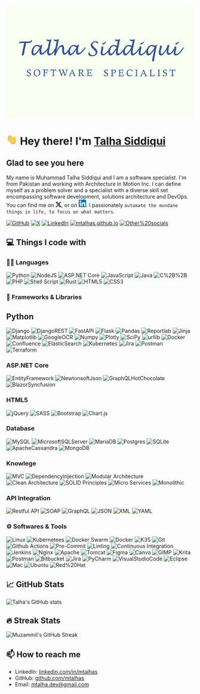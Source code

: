 [![Banner][1.3]][3]

# <img src="./assets/wave.gif" width="30px"> Hey there! I'm [Talha Siddiqui](https://mtalhas.github.io)

## Glad to see you here

My name is Muhammad Talha Siddiqui and I am a software specialist. I'm from Pakistan and working with Architecture In Motion Inc. I can define myself as a problem solver and a specialist with a diverse skill set encompassing software development, solutions architecture and DevOps. You can find me on [![X][1.1]][1], or on [![LinkedIn][1.2]][2]. I passionately `automate the mundane things in life, to focus on what matters`.


<!-- Icons -->

[1.1]: ./assets/x_logo.png (https://x.com/mdtalhas)
[1.2]: ./assets/linkedin_logo.png (https://linkedin.com/in/mtalhas)
[1.3]: ./assets/banner.png (https://github.com/mtalhas)

<!-- Links to your social media accounts -->

[1]: https://x.com/mdtalhas
[2]: https://linkedin.com/in/mtalhas
[3]: https://github.com/mtalhas

[![GitHub](https://img.shields.io/badge/-GitHub-181717?&style=flat-plastic&logo=github&logoColor=white)](https://github.com/mtalhas)
[![X](https://img.shields.io/badge/-X(Twitter)-000000?&style=flat-plastic&logo=x&logoColor=white)](https://twitter.com/mdtalhas)
[![LinkedIn](https://img.shields.io/badge/-LinkedIn-0A66C2?&style=flat-plastic&logo=linkedin&logoColor=white)](https://linkedin.com/in/mtalhas)
[![mtalhas.github.io](https://img.shields.io/badge/-mtalhas.github.io-4285F4?&style=flat-plastic&logo=github&logoColor=white)](https://mtalhas.github.io)
[![Other%20socials](https://img.shields.io/badge/-Other%20socials-4285F4?&style=flat-plastic&logo=googlechrome&logoColor=white)](https://mtalhas.github.io)

## 💻 Things I code with

### 👨‍💻 Languages

![Python](https://img.shields.io/badge/-Python-3F7EAF?style=flat-plastic&logo=python&logoColor=white)
![NodeJS](https://img.shields.io/badge/-NodeJS-3F873F?style=flat-plastic&logo=nodedotjs&logoColor=white)
![ASP.NET Core](https://img.shields.io/badge/-ASP.NET%20Core-692079?style=flat-plastic&logo=dotnet&logoColor=white)
![JavaScript](https://img.shields.io/badge/-JavaScript-F7E01D?style=flat-plastic&logo=javascript&logoColor=white)
![Java](https://img.shields.io/badge/-Java-EE2028?style=flat-plastic&logo=&logoColor=white)
![C%2B%2B](https://img.shields.io/badge/-C%2B%2B-00599C?style=flat-plastic&logo=cplusplus&logoColor=white)
![PHP](https://img.shields.io/badge/php-%23777BB4.svg?style=flat-plastic&logo=php&logoColor=white) ![Shell Script](https://img.shields.io/badge/shell_script-%23121011.svg?style=flat-plastic&logo=gnu-bash&logoColor=white) ![Rust](https://img.shields.io/badge/rust-%23000000.svg?style=flat-plastic&logo=rust&logoColor=white) ![HTML5](https://img.shields.io/badge/html5-%23E34F26.svg?style=flat-plastic&logo=html5&logoColor=white) ![CSS3](https://img.shields.io/badge/css3-%231572B6.svg?style=flat-plastic&logo=css3&logoColor=white)

### 🧰 Frameworks & Libraries

## Python
![Django](https://img.shields.io/badge/-Django-092E20?style=flat-plastic&logo=django&logoColor=white)
![DjangoREST](https://img.shields.io/badge/DJANGO-REST-ff1709?style=flat-plastic&logo=django&logoColor=white&color=ff1709&labelColor=gray)
![FastAPI](https://img.shields.io/badge/FastAPI-005571?style=flat-plastic&logo=fastapi)
![Flask](https://img.shields.io/badge/flask-%23000.svg?style=flat-plastic&logo=flask&logoColor=white)
![Pandas](https://img.shields.io/badge/-Pandas-150458?style=flat-plastic&logo=pandas&logoColor=white)
![Reportlab](https://img.shields.io/badge/-Reportlab-32CD32?style=flat-plastic&logo=python&logoColor=white)
![Jinja](https://img.shields.io/badge/-Jinja-FF4500?style=flat-plastic&logo=python&logoColor=white)
![Matplotlib](https://img.shields.io/badge/-Matplotlib-FFA500?style=flat-plastic&logo=python&logoColor=white)
![GoogleOCR](https://img.shields.io/badge/-GoogleOCR-008080?style=flat-plastic&logo=google&logoColor=white)
![Numpy](https://img.shields.io/badge/-Numpy-FFD700?style=flat-plastic&logo=numpy&logoColor=white)
![Plotly](https://img.shields.io/badge/Plotly-%233F4F75.svg?style=flat-plastic&logo=plotly&logoColor=white)
![SciPy](https://img.shields.io/badge/SciPy-%230C55A5.svg?style=flat-plastic&logo=scipy&logoColor=%white)
![urllib](https://img.shields.io/badge/-urllib-4682B4?style=flat-plastic&logo=python&logoColor=white)
![Docker](https://img.shields.io/badge/docker-%230db7ed.svg?style=flat-plastic&logo=docker&logoColor=white)
![Confluence](https://img.shields.io/badge/confluence-%23172BF4.svg?style=flat-plastic&logo=confluence&logoColor=white)
![ElasticSearch](https://img.shields.io/badge/-ElasticSearch-005571?style=flat-plastic&logo=elasticsearch)
![Kubernetes](https://img.shields.io/badge/kubernetes-%23326ce5.svg?style=flat-plastic&logo=kubernetes&logoColor=white)
![Jira](https://img.shields.io/badge/jira-%230A0FFF.svg?style=flat-plastic&logo=jira&logoColor=white)
![Postman](https://img.shields.io/badge/Postman-FF6C37?style=flat-plastic&logo=postman&logoColor=white)
![Terraform](https://img.shields.io/badge/terraform-%235835CC.svg?style=flat-plastic&logo=terraform&logoColor=white)

### ASP.NET Core
![EntityFramework](https://img.shields.io/badge/Entity%20Framework-692079?style=flat-plastic&logo=framework&logoColor=white)
![NewtonsoftJson](https://img.shields.io/badge/Newtonsoft.JSON-FF0082?style=flat-plastic&logo=framework&logoColor=white)
![GraphQLHotChocolate](https://img.shields.io/badge/Hot%20Chocolate-E3000F?style=flat-plastic&logo=graphql&logoColor=white)
![BlazorSyncfusion](https://img.shields.io/badge/Blazor%20Syncfusion-5D2D92?style=flat-plastic&logo=blazor&logoColor=white)


### HTML5
![jQuery](https://img.shields.io/badge/jquery-%230769AD.svg?style=flat-plastic&logo=jquery&logoColor=white)
![SASS](https://img.shields.io/badge/SASS-hotpink.svg?style=flat-plastic&logo=SASS&logoColor=white)
![Bootstrap](https://img.shields.io/badge/bootstrap-%23563D7C.svg?style=flat-plastic&logo=bootstrap&logoColor=white)
![Chart.js](https://img.shields.io/badge/chart.js-F5788D.svg?style=flat-plastic&logo=chart.js&logoColor=white)

### Database
![MySQL](https://img.shields.io/badge/MySQL-%2300f.svg?style=flat-plastic&logo=mysql&logoColor=white)
![MicrosoftSQLServer](https://img.shields.io/badge/Microsoft%20SQL%20Sever-CC2927?style=flat-plastic&logo=database&logoColor=white)
![MariaDB](https://img.shields.io/badge/MariaDB-003545?style=flat-plastic&logo=mariadb&logoColor=white)
![Postgres](https://img.shields.io/badge/Postgres-%23316192.svg?style=flat-plastic&logo=postgresql&logoColor=white)
![SQLite](https://img.shields.io/badge/SQLite-%2307405e.svg?style=flat-plastic&logo=sqlite&logoColor=white)
![ApacheCassandra](https://img.shields.io/badge/Cassandra-%231287B1.svg?style=flat-plastic&logo=apache-cassandra&logoColor=white)
![MongoDB](https://img.shields.io/badge/MongoDB-%234ea94b.svg?style=flat-plastic&logo=mongodb&logoColor=white)


### Knowlege
![MVC](https://img.shields.io/badge/-MVC-FF6347?style=flat-plastic&logo=dotnet&logoColor=white)
![DependencyInjection](https://img.shields.io/badge/-Dependency%20Injection-46AEB4?style=flat-plastic&logo=dotnet&logoColor=white)
![Modular Architecture](https://img.shields.io/badge/-Modular_Architecture-4682B4?style=flat-plastic&logo=python&logoColor=white)
![Clean Architecture](https://img.shields.io/badge/-Clean_Architecture-DA70D6?style=flat-plastic&logo=python&logoColor=white)
![SOLID Principles](https://img.shields.io/badge/-SOLID_Principles-FF69B4?style=flat-plastic&logo=python&logoColor=white)
![Micro Services](https://img.shields.io/badge/-Micro_Services-00008B?style=flat-plastic&logo=cloud&logoColor=white)
![Monolithic](https://img.shields.io/badge/-Monolithic-008080?style=flat-plastic&logo=database&logoColor=white)

### API Integration
![Restful API](https://img.shields.io/badge/-Restful_API-FF4500?style=flat-plastic&logo=rest&logoColor=white)
![SOAP](https://img.shields.io/badge/-SOAP-1E90FF?style=flat-plastic&logo=soap&logoColor=white)
![GraphQL](https://img.shields.io/badge/-GraphQL-E10098?style=flat-plastic&logo=graphql&logoColor=white)
![JSON](https://img.shields.io/badge/-JSON-FFD700?style=flat-plastic&logo=json&logoColor=white)
![XML](https://img.shields.io/badge/-XML-0000CD?style=flat-plastic&logo=xml&logoColor=white)
![YAML](https://img.shields.io/badge/-YAML-CC1018?style=flat-plastic&logo=yaml&logoColor=white)

### ⚙️ Softwares & Tools
![Linux](https://img.shields.io/badge/-Linux-FCC624?style=flat-plastic&logo=linux&logoColor=white)
![Kubernetees](https://img.shields.io/badge/-Kubernetees-2496ED?style=flat-plastic&logo=kubernetees&logoColor=white)
![Docker Swarm](https://img.shields.io/badge/-Docker_Swarm-2496ED?style=flat-plastic&logo=docker&logoColor=white)
![Docker](https://img.shields.io/badge/-Docker-2496ED?style=flat-plastic&logo=docker&logoColor=white)
![K3S](https://img.shields.io/badge/-K3S-000000?style=flat-plastic&logo=kubernetes&logoColor=white)
![Git](https://img.shields.io/badge/-Git-F05032?style=flat-plastic&logo=git&logoColor=white)
![Github Actions](https://img.shields.io/badge/-Github_Actions-2088FF?style=flat-plastic&logo=github-actions&logoColor=white)
![Pre-Commit](https://img.shields.io/badge/-Pre_Commit-FF4500?style=flat-plastic&logo=git&logoColor=white)
![Linting](https://img.shields.io/badge/-Linting-FF6347?style=flat-plastic&logo=linter&logoColor=white)
![Continuous Integration](https://img.shields.io/badge/-Continuous_Integration-32CD32?style=flat-plastic&logo=travis-ci&logoColor=white)
![Jenkins](https://img.shields.io/badge/-Jenkins-D24939?style=flat-plastic&logo=jenkins&logoColor=white)
![Nginx](https://img.shields.io/badge/Nginx-%23009639.svg?style=flat-plastic&logo=nginx&logoColor=white)
![Apache](https://img.shields.io/badge/Apache-%23D42029.svg?style=flat-plastic&logo=apache&logoColor=white)
![Tomcat](https://img.shields.io/badge/Apache%20Tomcat-%23D42029.svg?style=flat-plastic&logo=apachetomcat&logoColor=white)
![Figma](https://img.shields.io/badge/Figma-%23F24E1E.svg?style=flat-plastic&logo=figma&logoColor=white)
![Canva](https://img.shields.io/badge/Canva-%2300C4CC.svg?style=flat-plastic&logo=Canva&logoColor=white)
![GIMP](https://img.shields.io/badge/Gimp-657D8B?style=flat-plastic&logo=gimp&logoColor=FFFFFF)
![Krita](https://img.shields.io/badge/Krita-203759?style=flat-plastic&logo=krita&logoColor=EEF37B)
![Postman](https://img.shields.io/badge/-Postman-FF6C37?style=flat-plastic&logo=postman&logoColor=white)
![Bitbucket](https://img.shields.io/badge/-Bitbucket-0052CC?style=flat-plastic&logo=bitbucket&logoColor=white)
![Jira](https://img.shields.io/badge/-Jira-0052CC?style=flat-plastic&logo=jira&logoColor=white)
![PyCharm](https://img.shields.io/badge/-PyCharm-20D68C?style=flat-plastic&logo=pycharm&logoColor=white)
![VisualStudioCode](https://img.shields.io/badge/-VisualStudioCode-007ACC?style=flat-plastic&logo=vscode&logoColor=white)
![Eclipse](https://img.shields.io/badge/-Eclipse-2C2255?style=flat-plastic&logo=eclipse-ide&logoColor=white)
![Mac](https://img.shields.io/badge/-Mac-007ACC?style=flat-plastic&logo=apple&logoColor=white)
![Ubuntu](https://img.shields.io/badge/-Ubuntu-E95420?style=flat-plastic&logo=ubuntu&logoColor=white)
![Red%20Hat](https://img.shields.io/badge/-Red%20Hat-EE0000?style=flat-plastic&logo=redhat&logoColor=white)



## 📈 GitHub Stats

![Talha's GitHub stats](https://github-readme-stats.vercel.app/api?username=mtalhas&theme=dracula&hide_border=false&include_all_commits=false&count_private=false)

## 🔥 Streak Stats

![Muzammil's GitHub Streak](https://github-readme-streak-stats.herokuapp.com/?user=mtalhas&theme=dracula&hide_border=false)

## 📫 How to reach me

- LinkedIn: [linkedin.com/in/mtalhas](https://www.linkedin.com/in/mtalhas)
- GitHub: [github.com/mtalhas](https://github.com/mtalhas)
- Email: [mtalha.dev@gmail.com](mailto:mtalha.dev@gmail.com)
